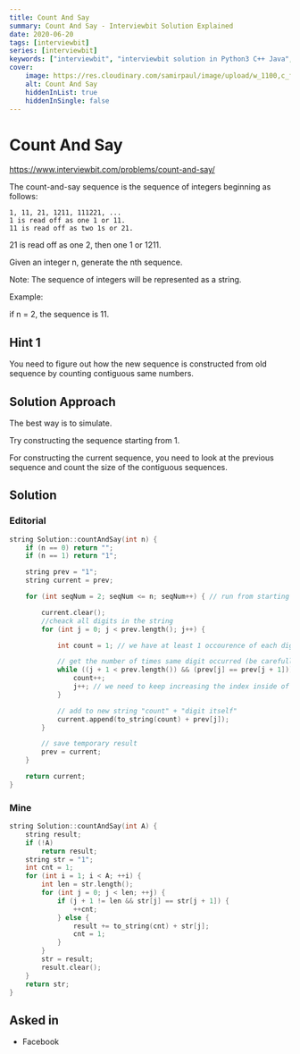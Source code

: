 ```yaml
---
title: Count And Say
summary: Count And Say - Interviewbit Solution Explained
date: 2020-06-20
tags: [interviewbit]
series: [interviewbit]
keywords: ["interviewbit", "interviewbit solution in Python3 C++ Java", "Count And Say Solution Explained"]
cover:
    image: https://res.cloudinary.com/samirpaul/image/upload/w_1100,c_fit,co_rgb:FFFFFF,l_text:Arial_75_bold:Count And Say - Solution Explained/problem-solving.webp
    alt: Count And Say
    hiddenInList: true
    hiddenInSingle: false
---
```


# Count And Say

https://www.interviewbit.com/problems/count-and-say/

The count-and-say sequence is the sequence of integers beginning as follows:
```
1, 11, 21, 1211, 111221, ...
1 is read off as one 1 or 11.
11 is read off as two 1s or 21.
```

21 is read off as one 2, then one 1 or 1211.

Given an integer n, generate the nth sequence.

Note: The sequence of integers will be represented as a string.

Example:

if n = 2, the sequence is 11.

## Hint 1

You need to figure out how the new sequence is constructed from old sequence by counting contiguous same numbers.

## Solution Approach

The best way is to simulate.

Try constructing the sequence starting from 1.

For constructing the current sequence, you need to look at the previous sequence and count the size of the contiguous sequences.

## Solution

### Editorial
```cpp
string Solution::countAndSay(int n) {
    if (n == 0) return "";
    if (n == 1) return "1";

    string prev = "1";
    string current = prev;

    for (int seqNum = 2; seqNum <= n; seqNum++) { // run from starting to generate second string

        current.clear();
        //cheack all digits in the string
        for (int j = 0; j < prev.length(); j++) {

            int count = 1; // we have at least 1 occourence of each digit

            // get the number of times same digit occurred (be carefull with the end of the string)
            while ((j + 1 < prev.length()) && (prev[j] == prev[j + 1])) {
                count++;
                j++; // we need to keep increasing the index inside of the string
            }

            // add to new string "count" + "digit itself"
            current.append(to_string(count) + prev[j]);
        }

        // save temporary result
        prev = current;
    }

    return current;
}

```

### Mine
```cpp
string Solution::countAndSay(int A) {
    string result;
    if (!A)
        return result;
    string str = "1";
    int cnt = 1;
    for (int i = 1; i < A; ++i) {
        int len = str.length();
        for (int j = 0; j < len; ++j) {
            if (j + 1 != len && str[j] == str[j + 1]) {
                ++cnt;
            } else {
                result += to_string(cnt) + str[j];
                cnt = 1;
            }
        }
        str = result;
        result.clear();
    }
    return str;
}

```

## Asked in
* Facebook
